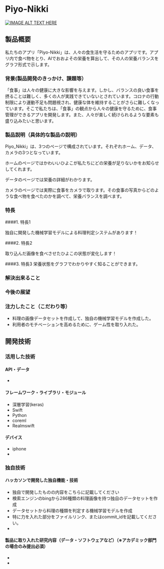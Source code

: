 # Piyo-Nikki
[![IMAGE ALT TEXT HERE](https://jphacks.com/wp-content/uploads/2021/07/JPHACKS2021_ogp.jpg)](https://www.youtube.com/watch?v=LUPQFB4QyVo)

## 製品概要
私たちのアプリ「Piyo-Nikki」は、人々の食生活を守るためのアプリです。アプリ内で食べ物をとり、AIでおおよその栄養を算出して、その人の栄養バランスをグラフ形式で示します。
### 背景(製品開発のきっかけ、課題等）
「食事」は人々の健康に大きな影響を与えます。しかし、バランスの良い食事を摂ることは難しく、多くの人が実践できていないとされています。コロナの行動制限により運動不足も問題視され、健康な体を維持することがさらに難しくなっています。そこで私たちは、「食事」の観点から人々の健康を守るために、食事管理ができるアプリを開発します。また、人々が楽しく続けられるような要素も盛り込みたいと思います。
### 製品説明（具体的な製品の説明）
Piyo_Nikki」は、3つのページで構成されています。それぞれホーム、データ、カメラの3つとなっています。

ホームのページではかわいいひよこが私たちにどの栄養が足りないかをお知らせしてくれます。


データのページでは栄養の詳細がわかります。


カメラのページでは実際に食事をカメラで取ります。その食事の写真からどのような食べ物を食べたのかを調べて、栄養バランスを調べます。

### 特長
####1. 特長1

独自に開発した機械学習モデルによる料理判定システムがあります！


####2. 特長2

取り込んだ画像を食べさせたひよこの状態が変化します！



####3. 特長3
栄養状態をグラフでわかりやすく知ることができます。


### 解決出来ること

### 今後の展望
### 注力したこと（こだわり等）
* 料理の画像データセットを作成して、独自の機械学習モデルを作成した。
* 利用者のモチベーションを高めるために、ゲーム性を取り入れた。

## 開発技術
### 活用した技術
#### API・データ
* 


#### フレームワーク・ライブラリ・モジュール
* 深層学習(keras)
* Swift
* Python
* coreml
* Realmswift

#### デバイス
* iphone
* 

### 独自技術
#### ハッカソンで開発した独自機能・技術
* 独自で開発したものの内容をこちらに記載してください
* 検索エンジンのbingから286種類の料理画像を持つ独自のデータセットを作成
* データセットから料理の種類を判定する機械学習モデルを作成
* 特に力を入れた部分をファイルリンク、またはcommit_idを記載してください。
* 

#### 製品に取り入れた研究内容（データ・ソフトウェアなど）（※アカデミック部門の場合のみ提出必須）
* 
* 
